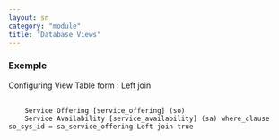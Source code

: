 ```yaml
---
layout: sn
category: "module"
title: "Database Views"
---
```


<h3 id="requirements">
  Exemple
</h3>

<p>Configuring View Table form : Left join</p>

<pre>
  <code>
    Service Offering [service_offering] (so)
    Service Availability [service_availability] (sa) where_clause so_sys_id = sa_service_offering Left join true
  </code>
</pre>
